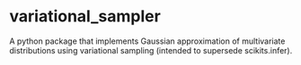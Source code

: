 variational_sampler
===================

A python package that implements Gaussian approximation of multivariate distributions using variational sampling (intended to supersede scikits.infer).
